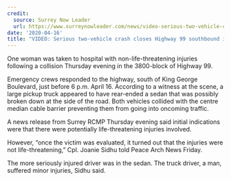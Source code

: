 ```yaml
---
credit:
  source: Surrey Now Leader
  url: https://www.surreynowleader.com/news/video-serious-two-vehicle-crash-closes-highway-99-southbound-in-south-surrey/
date: '2020-04-16'
title: "VIDEO: Serious two-vehicle crash closes Highway 99 southbound in South Surrey"
---
```

One woman was taken to hospital with non-life-threatening injuries following a collision Thursday evening in the 3800-block of Highway 99.

Emergency crews responded to the highway, south of King George Boulevard, just before 6 p.m. April 16.
According to a witness at the scene, a large pickup truck appeared to have rear-ended a sedan that was possibly broken down at the side of the road. Both vehicles collided with the centre median cable barrier preventing them from going into oncoming traffic.

A news release from Surrey RCMP Thursday evening said initial indications were that there were potentially life-threatening injuries involved.

However, “once the victim was evaluated, it turned out that the injuries were not life-threatening,” Cpl. Joanie Sidhu told Peace Arch News Friday.

The more seriously injured driver was in the sedan. The truck driver, a man, suffered minor injuries, Sidhu said.
